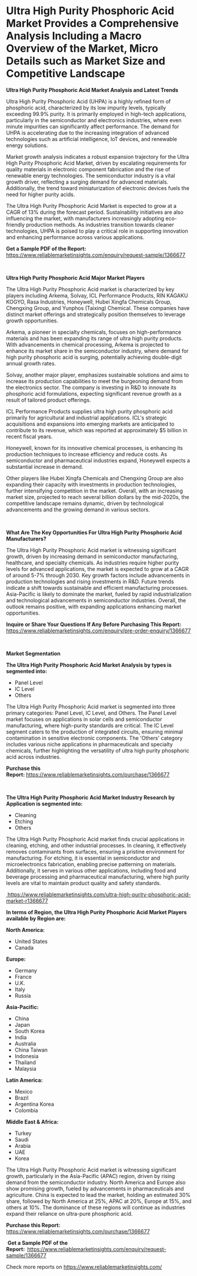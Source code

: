 <p><h1>Ultra High Purity Phosphoric Acid Market Provides a Comprehensive Analysis Including a Macro Overview of the Market, Micro Details such as Market Size and Competitive Landscape</h1></p><p><strong>Ultra High Purity Phosphoric Acid Market Analysis and Latest Trends</strong></p>
<p><p>Ultra High Purity Phosphoric Acid (UHPA) is a highly refined form of phosphoric acid, characterized by its low impurity levels, typically exceeding 99.9% purity. It is primarily employed in high-tech applications, particularly in the semiconductor and electronics industries, where even minute impurities can significantly affect performance. The demand for UHPA is accelerating due to the increasing integration of advanced technologies such as artificial intelligence, IoT devices, and renewable energy solutions.</p><p>Market growth analysis indicates a robust expansion trajectory for the Ultra High Purity Phosphoric Acid Market, driven by escalating requirements for quality materials in electronic component fabrication and the rise of renewable energy technologies. The semiconductor industry is a vital growth driver, reflecting a surging demand for advanced materials. Additionally, the trend toward miniaturization of electronic devices fuels the need for higher purity acids.</p><p>The Ultra High Purity Phosphoric Acid Market is expected to grow at a CAGR of 13% during the forecast period. Sustainability initiatives are also influencing the market, with manufacturers increasingly adopting eco-friendly production methods. As industries transition towards cleaner technologies, UHPA is poised to play a critical role in supporting innovation and enhancing performance across various applications.</p></p>
<p><strong>Get a Sample PDF of the Report:&nbsp;</strong> <a href="https://www.reliablemarketinsights.com/enquiry/request-sample/1366677?utm_campaign=2514&utm_medium=2&utm_source=Github&utm_content=ia&utm_term=22032025&utm_id=ultra-high-purity-phosphoric-acid">https://www.reliablemarketinsights.com/enquiry/request-sample/1366677</a></p>
<p>&nbsp;</p>
<p><strong>Ultra High Purity Phosphoric Acid Major Market Players</strong></p>
<p><p>The Ultra High Purity Phosphoric Acid market is characterized by key players including Arkema, Solvay, ICL Performance Products, RIN KAGAKU KOGYO, Rasa Industries, Honeywell, Hubei Xingfa Chemicals Group, Chengxing Group, and Yunphos (Taixing) Chemical. These companies have distinct market offerings and strategically position themselves to leverage growth opportunities.</p><p>Arkema, a pioneer in specialty chemicals, focuses on high-performance materials and has been expanding its range of ultra high purity products. With advancements in chemical processing, Arkema is projected to enhance its market share in the semiconductor industry, where demand for high purity phosphoric acid is surging, potentially achieving double-digit annual growth rates.</p><p>Solvay, another major player, emphasizes sustainable solutions and aims to increase its production capabilities to meet the burgeoning demand from the electronics sector. The company is investing in R&D to innovate its phosphoric acid formulations, expecting significant revenue growth as a result of tailored product offerings.</p><p>ICL Performance Products supplies ultra high purity phosphoric acid primarily for agricultural and industrial applications. ICL's strategic acquisitions and expansions into emerging markets are anticipated to contribute to its revenue, which was reported at approximately $5 billion in recent fiscal years.</p><p>Honeywell, known for its innovative chemical processes, is enhancing its production techniques to increase efficiency and reduce costs. As semiconductor and pharmaceutical industries expand, Honeywell expects a substantial increase in demand.</p><p>Other players like Hubei Xingfa Chemicals and Chengxing Group are also expanding their capacity with investments in production technologies, further intensifying competition in the market. Overall, with an increasing market size, projected to reach several billion dollars by the mid-2020s, the competitive landscape remains dynamic, driven by technological advancements and the growing demand in various sectors.</p></p>
<p>&nbsp;</p>
<p><strong>What Are The Key Opportunities For Ultra High Purity Phosphoric Acid Manufacturers?</strong></p>
<p><p>The Ultra High Purity Phosphoric Acid market is witnessing significant growth, driven by increasing demand in semiconductor manufacturing, healthcare, and specialty chemicals. As industries require higher purity levels for advanced applications, the market is expected to grow at a CAGR of around 5-7% through 2030. Key growth factors include advancements in production technologies and rising investments in R&D. Future trends indicate a shift towards sustainable and efficient manufacturing processes. Asia-Pacific is likely to dominate the market, fueled by rapid industrialization and technological advancements in semiconductor industries. Overall, the outlook remains positive, with expanding applications enhancing market opportunities.</p></p>
<p><strong>Inquire or Share Your Questions If Any Before Purchasing This Report:</strong> <a href="https://www.reliablemarketinsights.com/enquiry/pre-order-enquiry/1366677?utm_campaign=2514&utm_medium=2&utm_source=Github&utm_content=ia&utm_term=22032025&utm_id=ultra-high-purity-phosphoric-acid">https://www.reliablemarketinsights.com/enquiry/pre-order-enquiry/1366677</a></p>
<p>&nbsp;</p>
<p><strong>Market Segmentation</strong></p>
<p><strong>The Ultra High Purity Phosphoric Acid Market Analysis by types is segmented into:</strong></p>
<p><ul><li>Panel Level</li><li>IC Level</li><li>Others</li></ul></p>
<p><p>The Ultra High Purity Phosphoric Acid market is segmented into three primary categories: Panel Level, IC Level, and Others. The Panel Level market focuses on applications in solar cells and semiconductor manufacturing, where high-purity standards are critical. The IC Level segment caters to the production of integrated circuits, ensuring minimal contamination in sensitive electronic components. The 'Others' category includes various niche applications in pharmaceuticals and specialty chemicals, further highlighting the versatility of ultra high purity phosphoric acid across industries.</p></p>
<p><strong>Purchase this Report:&nbsp;</strong><a href="https://www.reliablemarketinsights.com/purchase/1366677?utm_campaign=2514&utm_medium=2&utm_source=Github&utm_content=ia&utm_term=22032025&utm_id=ultra-high-purity-phosphoric-acid">https://www.reliablemarketinsights.com/purchase/1366677</a></p>
<p>&nbsp;</p>
<p><strong>The Ultra High Purity Phosphoric Acid Market Industry Research by Application is segmented into:</strong></p>
<p><ul><li>Cleaning</li><li>Etching</li><li>Others</li></ul></p>
<p><p>The Ultra High Purity Phosphoric Acid market finds crucial applications in cleaning, etching, and other industrial processes. In cleaning, it effectively removes contaminants from surfaces, ensuring a pristine environment for manufacturing. For etching, it is essential in semiconductor and microelectronics fabrication, enabling precise patterning on materials. Additionally, it serves in various other applications, including food and beverage processing and pharmaceutical manufacturing, where high purity levels are vital to maintain product quality and safety standards.</p></p>
<p><a href="https://www.reliablemarketinsights.com/ultra-high-purity-phosphoric-acid-market-r1366677?utm_campaign=2514&utm_medium=2&utm_source=Github&utm_content=ia&utm_term=22032025&utm_id=ultra-high-purity-phosphoric-acid">&nbsp;https://www.reliablemarketinsights.com/ultra-high-purity-phosphoric-acid-market-r1366677</a></p>
<p><strong>In terms of Region, the Ultra High Purity Phosphoric Acid Market Players available by Region are:</strong></p>
<p>
    <p> <strong> North America: </strong>
        <ul>
            <li>United States</li>
            <li>Canada</li>
        </ul>
        </p> 
    <p> <strong> Europe: </strong>
        <ul>
            <li>Germany</li>
            <li>France</li>
            <li>U.K.</li>
            <li>Italy</li>
            <li>Russia</li>
        </ul>
        </p> 
    <p> <strong> Asia-Pacific: </strong>
        <ul>
            <li>China</li>
            <li>Japan</li>
            <li>South Korea</li>
            <li>India</li>
            <li>Australia</li>
            <li>China Taiwan</li>
            <li>Indonesia</li>
            <li>Thailand</li>
            <li>Malaysia</li>
        </ul>
        </p> 
    <p> <strong> Latin America: </strong>
        <ul>
            <li>Mexico</li>
            <li>Brazil</li>
            <li>Argentina Korea</li>
            <li>Colombia</li>
        </ul>
        </p> 
    <p> <strong> Middle East & Africa: </strong>
        <ul>
            <li>Turkey</li>
            <li>Saudi</li>
            <li>Arabia</li>
            <li>UAE</li>
            <li>Korea</li>
        </ul>
    </p>
    </p>
<p><p>The Ultra High Purity Phosphoric Acid market is witnessing significant growth, particularly in the Asia-Pacific (APAC) region, driven by rising demand from the semiconductor industry. North America and Europe also show promising growth, fueled by advancements in pharmaceuticals and agriculture. China is expected to lead the market, holding an estimated 30% share, followed by North America at 25%, APAC at 20%, Europe at 15%, and others at 10%. The dominance of these regions will continue as industries expand their reliance on ultra-pure phosphoric acid.</p></p>
<p><strong>Purchase this Report: </strong><a href="https://www.reliablemarketinsights.com/purchase/1366677?utm_campaign=2514&utm_medium=2&utm_source=Github&utm_content=ia&utm_term=22032025&utm_id=ultra-high-purity-phosphoric-acid">https://www.reliablemarketinsights.com/purchase/1366677</a></p>
<p>&nbsp;<strong>Get a Sample PDF of the Report:&nbsp;&nbsp;</strong><a href="https://www.reliablemarketinsights.com/enquiry/request-sample/1366677?utm_campaign=2514&utm_medium=2&utm_source=Github&utm_content=ia&utm_term=22032025&utm_id=ultra-high-purity-phosphoric-acid">https://www.reliablemarketinsights.com/enquiry/request-sample/1366677</a></p>
<p><strong></strong></p>
<p>Check more reports on <a href="https://www.reliablemarketinsights.com/?utm_campaign=2514&utm_medium=2&utm_source=Github&utm_content=ia&utm_term=22032025&utm_id=ultra-high-purity-phosphoric-acid">https://www.reliablemarketinsights.com/</a></p>